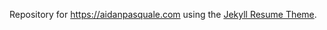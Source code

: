 Repository for https://aidanpasquale.com using the [Jekyll Resume Theme](https://github.com/murraco/jekyll-theme-minimal-resume).